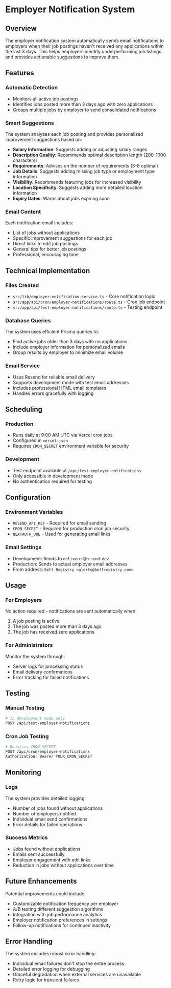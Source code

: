 # Employer Notification System

## Overview

The employer notification system automatically sends email notifications to employers when their job postings haven't received any applications within the last 3 days. This helps employers identify underperforming job listings and provides actionable suggestions to improve them.

## Features

### Automatic Detection
- Monitors all active job postings
- Identifies jobs posted more than 3 days ago with zero applications
- Groups multiple jobs by employer to send consolidated notifications

### Smart Suggestions
The system analyzes each job posting and provides personalized improvement suggestions based on:

- **Salary Information**: Suggests adding or adjusting salary ranges
- **Description Quality**: Recommends optimal description length (200-1000 characters)
- **Requirements**: Advises on the number of requirements (3-8 optimal)
- **Job Details**: Suggests adding missing job type or employment type information
- **Visibility**: Recommends featuring jobs for increased visibility
- **Location Specificity**: Suggests adding more detailed location information
- **Expiry Dates**: Warns about jobs expiring soon

### Email Content
Each notification email includes:
- List of jobs without applications
- Specific improvement suggestions for each job
- Direct links to edit job postings
- General tips for better job postings
- Professional, encouraging tone

## Technical Implementation

### Files Created
- `src/lib/employer-notification-service.ts` - Core notification logic
- `src/app/api/cron/employer-notifications/route.ts` - Cron job endpoint
- `src/app/api/test-employer-notifications/route.ts` - Testing endpoint

### Database Queries
The system uses efficient Prisma queries to:
- Find active jobs older than 3 days with no applications
- Include employer information for personalized emails
- Group results by employer to minimize email volume

### Email Service
- Uses Resend for reliable email delivery
- Supports development mode with test email addresses
- Includes professional HTML email templates
- Handles errors gracefully with logging

## Scheduling

### Production
- Runs daily at 9:00 AM UTC via Vercel cron jobs
- Configured in `vercel.json`
- Requires `CRON_SECRET` environment variable for security

### Development
- Test endpoint available at `/api/test-employer-notifications`
- Only accessible in development mode
- No authentication required for testing

## Configuration

### Environment Variables
- `RESEND_API_KEY` - Required for email sending
- `CRON_SECRET` - Required for production cron job security
- `NEXTAUTH_URL` - Used for generating email links

### Email Settings
- Development: Sends to `delivered@resend.dev`
- Production: Sends to actual employer email addresses
- From address: `Bell Registry <alerts@bellregistry.com>`

## Usage

### For Employers
No action required - notifications are sent automatically when:
1. A job posting is active
2. The job was posted more than 3 days ago
3. The job has received zero applications

### For Administrators
Monitor the system through:
- Server logs for processing status
- Email delivery confirmations
- Error tracking for failed notifications

## Testing

### Manual Testing
```bash
# In development mode only
POST /api/test-employer-notifications
```

### Cron Job Testing
```bash
# Requires CRON_SECRET
POST /api/cron/employer-notifications
Authorization: Bearer YOUR_CRON_SECRET
```

## Monitoring

### Logs
The system provides detailed logging:
- Number of jobs found without applications
- Number of employers notified
- Individual email send confirmations
- Error details for failed operations

### Success Metrics
- Jobs found without applications
- Emails sent successfully
- Employer engagement with edit links
- Reduction in jobs without applications over time

## Future Enhancements

Potential improvements could include:
- Customizable notification frequency per employer
- A/B testing different suggestion algorithms
- Integration with job performance analytics
- Employer notification preferences in settings
- Follow-up notifications for continued inactivity

## Error Handling

The system includes robust error handling:
- Individual email failures don't stop the entire process
- Detailed error logging for debugging
- Graceful degradation when external services are unavailable
- Retry logic for transient failures 